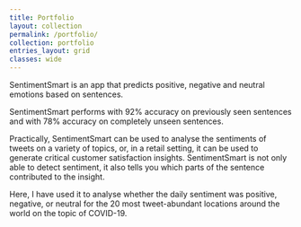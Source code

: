 ```yaml
---
title: Portfolio
layout: collection
permalink: /portfolio/
collection: portfolio
entries_layout: grid
classes: wide
---
```


<!-- ## SentimentSmart -->

SentimentSmart is an app that predicts positive, negative and neutral emotions based on sentences.

SentimentSmart performs with 92% accuracy on previously seen sentences and with 78% accuracy on completely unseen sentences.

Practically, SentimentSmart can be used to analyse the sentiments of tweets on a variety of topics, or, in a retail setting, it can be used to generate critical customer satisfaction insights. SentimentSmart is not only able to detect sentiment, it also tells you which parts of the sentence contributed to the insight.

Here, I have used it to analyse whether the daily sentiment was positive, negative, or neutral for the 20 most tweet-abundant locations around the world on the topic of COVID-19.


<!-- [Launch SentimentSmart](https://sentimentsmart.herokuapp.com/){: .btn .btn--success} [See Source Code](https://github.com/cyan-sunset/sentimentsmart){: .btn .btn--info} -->
